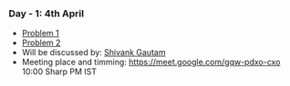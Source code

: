 ### Day - 1: 4th April
  * [Problem 1](https://leetcode.com/problems/peak-index-in-a-mountain-array/)
  * [Problem 2](https://leetcode.com/problems/count-negative-numbers-in-a-sorted-matrix/)
  * Will be discussed by: [Shivank Gautam](https://github.com/shivank98)
  * Meeting place and timming:  https://meet.google.com/gqw-pdxo-cxo   10:00 Sharp PM IST

  
